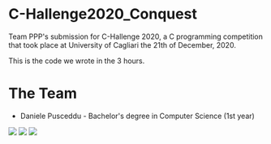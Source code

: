 # C-Hallenge2020_Conquest
Team PPP's submission for C-Hallenge 2020, a C programming competition that took place at University of Cagliari the 21th of December, 2020.

This is the code we wrote in the 3 hours.

# The Team
* Daniele Pusceddu - Bachelor's degree in Computer Science (1st year)


[![](https://github.com/danielepusceddu.png?size=100)](https://github.com/danielepusceddu)
[![](https://github.com/petitnau.png?size=100)](https://github.com/petitnau)
[![](https://github.com/lpisu98.png?size=100)](https://github.com/lpisu98)

